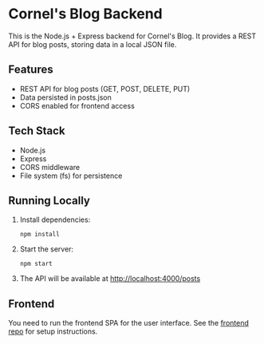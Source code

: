 # Cornel's Blog Backend

This is the Node.js + Express backend for Cornel's Blog. It provides a REST API for blog posts, storing data in a local JSON file.

## Features
- REST API for blog posts (GET, POST, DELETE, PUT)
- Data persisted in posts.json
- CORS enabled for frontend access

## Tech Stack
- Node.js
- Express
- CORS middleware
- File system (fs) for persistence

## Running Locally
1. Install dependencies:
   ```
   npm install
   ```
2. Start the server:
   ```
   npm start
   ```
3. The API will be available at [http://localhost:4000/posts](http://localhost:4000/posts)

## Frontend
You need to run the frontend SPA for the user interface. See the [frontend repo](../frontend) for setup instructions.